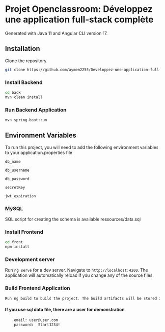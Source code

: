 
# Projet Openclassroom: Développez une application full-stack complète

 

Generated with Java 11 and Angular CLI version 17.




## Installation

Clone the repository

```bash
git clone https://github.com/aymen2255/Developpez-une-application-full-stack-complete.git
```

### Install Backend

```bash
cd back
mvn clean install
```
### Run Backend Application 

```bash
mvn spring-boot:run
```

## Environment Variables

To run this project, you will need to add the following environment variables to your application.properties file

`db_name`

`db_username`

`db_password`

`secretKey`

`jwt_expiration`

### MySQL

SQL script for creating the schema is available ressources/data.sql

### Install Frontend

```bash
cd front
npm install
```
### Development server

Run `ng serve` for a dev server. Navigate to `http://localhost:4200`. The application will automatically reload if you change any of the source files.


### Build Frontend Application 

```bash
Run ng build to build the project. The build artifacts will be stored in the dist/ directory.
```

#### If you use sql data file, there are a user for demonstration

```bash
    email: user@user.com
    password:  Start1234!
```